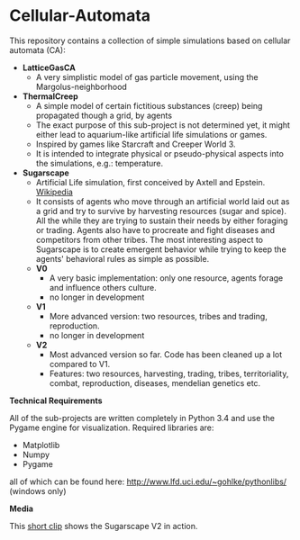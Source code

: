 Cellular-Automata
=================
This repository contains a collection of simple simulations based on cellular automata (CA):
* **LatticeGasCA**
  * A very simplistic model of gas particle movement, using the Margolus-neighborhood
* **ThermalCreep**
  * A simple model of certain fictitious substances (creep) being propagated though a grid, by agents
  * The exact purpose of this sub-project is not determined yet, it might either lead to aquarium-like artificial life simulations or games.
  * Inspired by games like Starcraft and Creeper World 3.
  * It is intended to integrate physical or pseudo-physical aspects into the simulations, e.g.: temperature.
* **Sugarscape**
  * Artificial Life simulation, first conceived by Axtell and Epstein. [Wikipedia](http://en.wikipedia.org/wiki/Sugarscape)
  * It consists of agents who move through an artificial world laid out as a grid and try to survive by harvesting resources (sugar and spice). All the while they are trying to sustain their needs by either foraging or trading. Agents also have to procreate and fight diseases and competitors from other tribes. The most interesting aspect to Sugarscape is to create emergent behavior while trying to keep the agents' behavioral rules as simple as possible.
  * **V0**
    * A very basic implementation: only one resource, agents forage and influence others culture.
    * no longer in development
  * **V1**
    * More advanced version: two resources, tribes and trading, reproduction.
    * no longer in development
  * **V2**
    * Most advanced version so far. Code has been cleaned up a lot compared to V1.
    * Features: two resources, harvesting, trading, tribes, territoriality, combat, reproduction, diseases, mendelian genetics etc.

**Technical Requirements**

All of the sub-projects are written completely in Python 3.4 and use the Pygame engine for visualization.
Required libraries are:
* Matplotlib
* Numpy
* Pygame

all of which can be found here: http://www.lfd.uci.edu/~gohlke/pythonlibs/ (windows only)

**Media**

This [short clip](http://www.youtube.com/watch?v=930o5KScl-o) shows the Sugarscape V2 in action.
